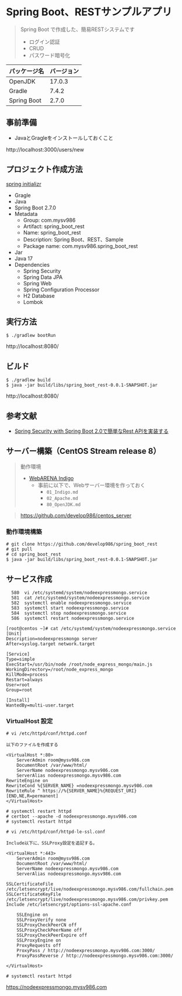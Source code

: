 # Spring Boot、RESTサンプルアプリ

> Spring Boot で作成した、簡易RESTシステムです
> - ログイン認証
> - CRUD
> - パスワード暗号化

| パッケージ名 | バージョン |
| ------------ | ---------- |
| OpenJDK      | 17.0.3     |
| Gradle       | 7.4.2      |
| Spring Boot  | 2.7.0      |
  
## 事前準備

- JavaとGragleをインストールしておくこと

http://localhost:3000/users/new

## プロジェクト作成方法

[spring initializr](https://start.spring.io/)

- Gragle
- Java
- Spring Boot 2.7.0
- Metadata
  - Group: com.mysv986
  - Artifact: spring_boot_rest
  - Name: spring_boot_rest
  - Description: Spring Boot、REST、Sample
  - Package name: com.mysv986.spring_boot_rest
- Jar
- Java 17
- Dependencies
  - Spring Security
  - Spring Data JPA
  - Spring Web
  - Spring Configuration Processor
  - H2 Database
  - Lombok

## 実行方法

```
$ ./gradlew bootRun
```

http://localhost:8080/

## ビルド

```
$ ./gradlew build
$ java -jar build/libs/spring_boot_rest-0.0.1-SNAPSHOT.jar
```

http://localhost:8080/

## 参考文献

- [Spring Security with Spring Boot 2.0で簡単なRest APIを実装する](https://qiita.com/rubytomato@github/items/6c6318c948398fa62275)

## サーバー構築（CentOS Stream release 8）

> 動作環境
> - [WebARENA Indigo](https://web.arena.ne.jp/indigo/)
>   - 事前に以下で、Webサーバー環境を作っておく
>     - `01_Indigo.md`
>     - `02_Apache.md`
>     - `80_OpenJDK.md`

> https://github.com/develop986/centos_server

### 動作環境構築

```
# git clone https://github.com/develop986/spring_boot_rest
# git pull
# cd spring_boot_rest
$ java -jar build/libs/spring_boot_rest-0.0.1-SNAPSHOT.jar
```

## サービス作成

```
  580  vi /etc/systemd/system/nodeexpressmongo.service
  581  cat /etc/systemd/system/nodeexpressmongo.service
  582  systemctl enable nodeexpressmongo.service
  583  systemctl start nodeexpressmongo.service
  584  systemctl stop nodeexpressmongo.service
  586  systemctl restart nodeexpressmongo.service

[root@centos ~]# cat /etc/systemd/system/nodeexpressmongo.service
[Unit]
Description=nodeexpressmongo server
After=syslog.target network.target

[Service]
Type=simple
ExecStart=/usr/bin/node /root/node_express_mongo/main.js
WorkingDirectory=/root/node_express_mongo
KillMode=process
Restart=always
User=root
Group=root

[Install]
WantedBy=multi-user.target
```

### VirtualHost 設定

```
# vi /etc/httpd/conf/httpd.conf

以下のファイルを作成する

<VirtualHost *:80>
    ServerAdmin room@mysv986.com
    DocumentRoot /var/www/html/
    ServerName nodeexpressmongo.mysv986.com
    ServerAlias nodeexpressmongo.mysv986.com
RewriteEngine on
RewriteCond %{SERVER_NAME} =nodeexpressmongo.mysv986.com
RewriteRule ^ https://%{SERVER_NAME}%{REQUEST_URI} [END,NE,R=permanent]
</VirtualHost>
```

```
# systemctl restart httpd
# certbot --apache -d nodeexpressmongo.mysv986.com
# systemctl restart httpd
```

```
# vi /etc/httpd/conf/httpd-le-ssl.conf

Include以下に、SSLProxy設定を追記する。

<VirtualHost *:443>
    ServerAdmin room@mysv986.com
    DocumentRoot /var/www/html/
    ServerName nodeexpressmongo.mysv986.com
    ServerAlias nodeexpressmongo.mysv986.com

SSLCertificateFile /etc/letsencrypt/live/nodeexpressmongo.mysv986.com/fullchain.pem
SSLCertificateKeyFile /etc/letsencrypt/live/nodeexpressmongo.mysv986.com/privkey.pem
Include /etc/letsencrypt/options-ssl-apache.conf

    SSLEngine on
    SSLProxyVerify none
    SSLProxyCheckPeerCN off
    SSLProxyCheckPeerName off
    SSLProxyCheckPeerExpire off
    SSLProxyEngine on
    ProxyRequests off
    ProxyPass / http://nodeexpressmongo.mysv986.com:3000/
    ProxyPassReverse / http://nodeexpressmongo.mysv986.com:3000/

</VirtualHost>
```

```
# systemctl restart httpd
```

https://nodeexpressmongo.mysv986.com